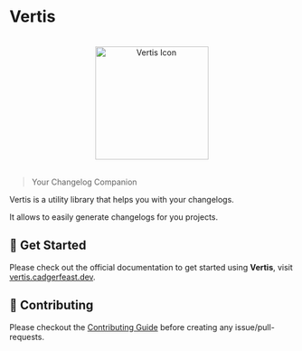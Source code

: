 # Vertis

<p align="center"><br/><img width="200" src="https://vertis.cadgerfeast.dev/favicon.svg" alt="Vertis Icon"/><br/><br/></p>

> Your Changelog Companion

Vertis is a utility library that helps you with your changelogs.

It allows to easily generate changelogs for you projects.

## 📄 Get Started

Please check out the official documentation to get started using **Vertis**, visit [vertis.cadgerfeast.dev](https://vertis.cadgerfeast.dev).

## 👏 Contributing

Please checkout the [Contributing Guide](./CONTRIBUTING.md) before creating any issue/pull-requests.

